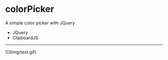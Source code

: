# colorPicker
A simple color picker with JQuery
  * JQuery
  * ClipboardJS

<hr/>
![](img/test.gif)
